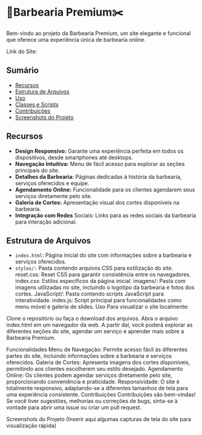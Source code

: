 

# 💈Barbearia Premium✂️

Bem-vindo ao projeto da Barbearia Premium, um site elegante e funcional que oferece uma experiência única de barbearia online.

Link do Site: 

## Sumário
- [Recursos](#recursos)
- [Estrutura de Arquivos](#estrutura-de-arquivos)
- [Uso](#uso)
- [Classes e Scripts](#classes-e-scripts)
- [Contribuições](#contribuições)
- [Screenshots do Projeto](#screenshots-do-projeto)

## Recursos
- **Design Responsivo:** Garante uma experiência perfeita em todos os dispositivos, desde smartphones até desktops.
- **Navegação Intuitiva:** Menu de fácil acesso para explorar as seções principais do site.
- **Detalhes da Barbearia:** Páginas dedicadas à história da barbearia, serviços oferecidos e equipe.
- **Agendamento Online:** Funcionalidade para os clientes agendarem seus serviços diretamente pelo site.
- **Galeria de Cortes:** Apresentação visual dos cortes disponíveis na barbearia.
- **Integração com Redes** Sociais: Links para as redes sociais da barbearia para interação adicional.

## Estrutura de Arquivos
- `index.html`: Página inicial do site com informações sobre a barbearia e serviços oferecidos.
- `styles/:` Pasta contendo arquivos CSS para estilização do site.
reset.css: Reset CSS para garantir consistência entre os navegadores.
index.css: Estilos específicos da página inicial.
imagens/: Pasta com imagens utilizadas no site, incluindo o logotipo da barbearia e fotos dos cortes.
JavaScript/: Pasta contendo scripts JavaScript para interatividade.
index.js: Script principal para funcionalidades como menu móvel e galeria de slides.
Uso
Para visualizar o site localmente:

Clone o repositório ou faça o download dos arquivos.
Abra o arquivo index.html em um navegador da web.
A partir daí, você poderá explorar as diferentes seções do site, agendar um serviço e aprender mais sobre a Barbearia Premium.

Funcionalidades
Menu de Navegação: Permite acesso fácil às diferentes partes do site, incluindo informações sobre a barbearia e serviços oferecidos.
Galeria de Cortes: Apresenta imagens dos cortes disponíveis, permitindo aos clientes escolherem seu estilo desejado.
Agendamento Online: Os clientes podem agendar serviços diretamente pelo site, proporcionando conveniência e praticidade.
Responsividade: O site é totalmente responsivo, adaptando-se a diferentes tamanhos de tela para uma experiência consistente.
Contribuições
Contribuições são bem-vindas! Se você tiver sugestões, melhorias ou correções de bugs, sinta-se à vontade para abrir uma issue ou criar um pull request.

Screenshots do Projeto
(Inserir aqui algumas capturas de tela do site para visualização rápida)
